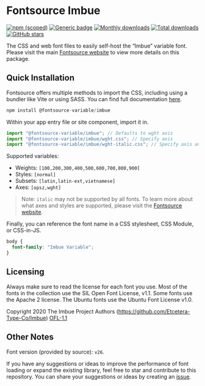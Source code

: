 # Fontsource Imbue

[![npm (scoped)](https://img.shields.io/npm/v/@fontsource-variable/imbue?color=brightgreen)](https://www.npmjs.com/package/@fontsource-variable/imbue) [![Generic badge](https://img.shields.io/badge/fontsource-passing-brightgreen)](https://github.com/fontsource/fontsource) [![Monthly downloads](https://badgen.net/npm/dm/@fontsource-variable/imbue)](https://github.com/fontsource/fontsource) [![Total downloads](https://badgen.net/npm/dt/@fontsource-variable/imbue)](https://github.com/fontsource/fontsource) [![GitHub stars](https://img.shields.io/github/stars/fontsource/fontsource.svg?style=social&label=Star)](https://github.com/fontsource/fontsource/stargazers)

The CSS and web font files to easily self-host the “Imbue” variable font. Please visit the main [Fontsource website](https://fontsource.org/fonts/imbue) to view more details on this package.

## Quick Installation

Fontsource offers multiple methods to import the CSS, including using a bundler like Vite or using SASS. You can find full documentation [here](https://fontsource.org/docs/getting-started/introduction).

```javascript
npm install @fontsource-variable/imbue
```

Within your app entry file or site component, import it in.

```javascript
import "@fontsource-variable/imbue"; // Defaults to wght axis
import "@fontsource-variable/imbue/wght.css"; // Specify axis
import "@fontsource-variable/imbue/wght-italic.css"; // Specify axis and style
```

Supported variables:
- Weights: `[100,200,300,400,500,600,700,800,900]`
- Styles: `[normal]`
- Subsets: `[latin,latin-ext,vietnamese]`
- Axes: `[opsz,wght]`

> Note: `italic` may not be supported by all fonts. To learn more about what axes and styles are supported, please visit the [Fontsource website](https://fontsource.org/fonts/imbue).

Finally, you can reference the font name in a CSS stylesheet, CSS Module, or CSS-in-JS.

```css
body {
  font-family: "Imbue Variable";
}
```

## Licensing
Always make sure to read the license for each font you use. Most of the fonts in the collection use the SIL Open Font License, v1.1. Some fonts use the Apache 2 license. The Ubuntu fonts use the Ubuntu Font License v1.0.

Copyright 2020 The Imbue Project Authors (https://github.com/Etcetera-Type-Co/Imbue)
[OFL-1.1](http://scripts.sil.org/OFL)

## Other Notes
Font version (provided by source): `v26`.

If you have any suggestions or ideas to improve the performance of font loading or expand the existing library, feel free to star and contribute to this repository. You can share your suggestions or ideas by creating an [issue](https://github.com/fontsource/fontsource/issues).